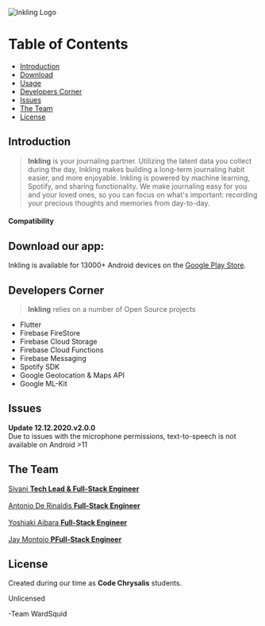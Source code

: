 ![Inkling Logo](https://play-lh.googleusercontent.com/O5Uqnykvh6B9fBBTp9rksd4zWiDja_p_LWyfr1pCKiFMm-yja3KKC7bk9rmVO4p2lw=s180-rw)





# Table of Contents
  * [Introduction](#Introduction)
  * [Download](#Download)
  * [Usage](#Usage)
  * [Developers Corner](#Developers_Corner)
  * [Issues](#Issues)
  * [The Team](#The_Team)
  * [License](#License)

## Introduction

><b>Inkling</b> is your journaling partner. Utilizing the latent data you collect during the day, Inkling makes building a long-term journaling habit easier, and more enjoyable. Inkling is powered by machine learning, Spotify, and sharing functionality. We make journaling easy for you and your loved ones, so you can focus on what's important: recording your precious thoughts and memories from day-to-day.
#### Compatibility

## Download our app:

Inkling is available for 13000+ Android devices on the [Google Play Store](https://play.google.com/store/apps/details?id=com.wardsquid.inkling).

## Developers Corner

><b>Inkling</b> relies on a number of Open Source projects 

* Flutter
* Firebase FireStore
* Firebase Cloud Storage
* Firebase Cloud Functions
* Firebase Messaging
* Spotify SDK
* Google Geolocation & Maps API
* Google ML-Kit

## Issues

<b>Update 12.12.2020.v2.0.0</b>
<br>
 Due to issues with the microphone permissions, text-to-speech is not available on Android >11
## The Team

<a href= "https://github.com/heysivani" >Sivani <b>Tech Lead & Full-Stack Engineer</b></a>
<br>
<br>
<a href= "https://github.com/dius00">Antonio De Rinaldis <b>Full-Stack Engineer</b></a>
<br>
<br>
<a href= "https://github.com/Yoshi106">Yoshiaki Aibara <b>Full-Stack Engineer</b></a>
<br>
<br>
<a href="https://github.com/Jaymontojo">Jay Montojo <b>PFull-Stack Engineer</b></a>


## License

Created during our time as <b>Code Chrysalis</b> students.

Unlicensed

-Team WardSquid
